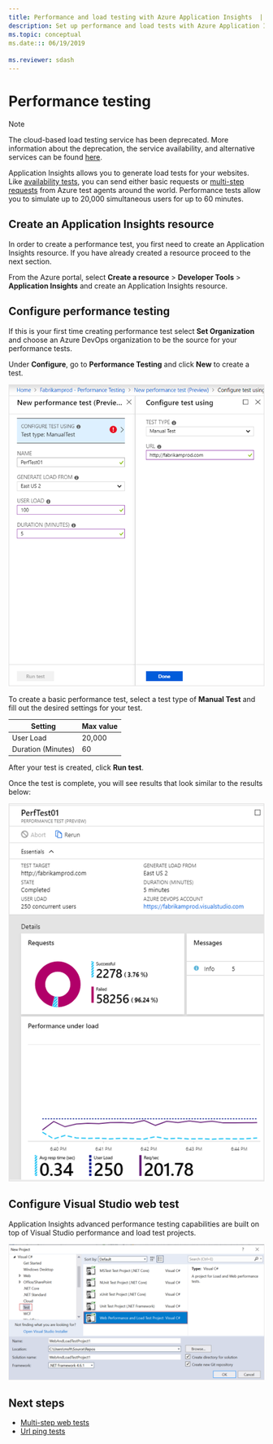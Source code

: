 ```yaml
---
title: Performance and load testing with Azure Application Insights  | Microsoft Docs
description: Set up performance and load tests with Azure Application Insights
ms.topic: conceptual
ms.date::: 06/19/2019

ms.reviewer: sdash
---
```


# Performance testing

> [!NOTE]
> The cloud-based load testing service has been deprecated. More information about the deprecation, the service availability, and alternative services can be found [here](https://docs.microsoft.com/azure/devops/test/load-test/overview?view=azure-devops).

Application Insights allows you to generate load tests for your websites. Like [availability tests](monitor-web-app-availability.md), you can send either basic requests or [multi-step requests](availability-multistep.md) from Azure test agents around the world. Performance tests allow you to simulate up to 20,000 simultaneous users for up to 60 minutes.

## Create an Application Insights resource

In order to create a performance test, you first need to create an Application Insights resource. If you have already created a resource proceed to the next section.

From the Azure portal, select **Create a resource** > **Developer Tools** > **Application Insights** and create an Application Insights resource.

## Configure performance testing

If this is your first time creating performance test select **Set Organization** and choose an Azure DevOps organization to be the source for your performance tests.

Under **Configure**, go to **Performance Testing** and click **New** to create a test.

![Fill at least the URL of your website](./media/performance-testing/new-performance-test.png)

To create a basic performance test, select a test type of **Manual Test** and fill out the desired settings for your test.

|Setting| Max value
|----------|------------|
| User Load | 20,000 |
| Duration (Minutes)  | 60 |  

After your test is created, click **Run test**.

Once the test is complete, you will see results that look similar to the results below:

![Test Results](./media/performance-testing/test-results.png)

## Configure Visual Studio web test

Application Insights advanced performance testing capabilities are built on top of Visual Studio performance and load test projects.

![Visual Studio ](./media/performance-testing/visual-studio-test.png)

## Next steps

* [Multi-step web tests](availability-multistep.md)
* [Url ping tests](monitor-web-app-availability.md)
